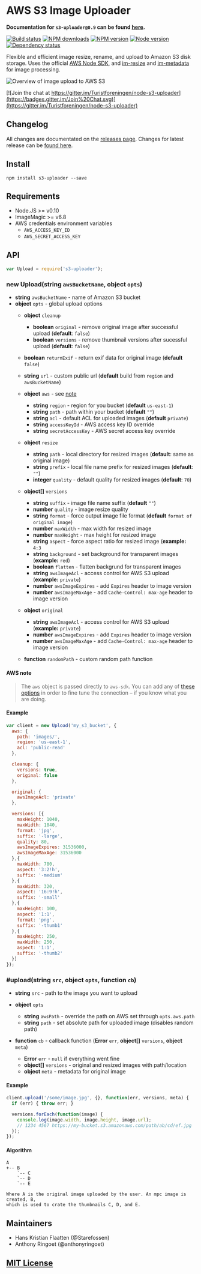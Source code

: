 AWS S3 Image Uploader
=====================

**Documentation for `s3-uploader@0.9` can be found [here](https://github.com/Turistforeningen/node-s3-uploader/blob/stable/0.x/README.md).**

[![Build status](https://img.shields.io/wercker/ci/54f18246d9b14636634ff908.svg "Build status")](https://app.wercker.com/project/bykey/50fbdf51cf64b01a738379a028b8a885)
[![NPM downloads](https://img.shields.io/npm/dm/s3-uploader.svg "NPM downloads")](https://www.npmjs.com/package/s3-uploader)
[![NPM version](https://img.shields.io/npm/v/s3-uploader.svg "NPM version")](https://www.npmjs.com/package/s3-uploader)
[![Node version](https://img.shields.io/node/v/s3-uploader.svg "Node version")](https://www.npmjs.com/package/s3-uploader)
[![Dependency status](https://img.shields.io/david/turistforeningen/node-s3-uploader.svg "Dependency status")](https://david-dm.org/turistforeningen/node-s3-uploader)

Flexible and efficient image resize, rename, and upload to Amazon S3 disk
storage. Uses the official [AWS Node SDK](http://aws.amazon.com/sdkfornodejs/),
and [im-resize](https://github.com/Turistforeningen/node-im-resize) and
[im-metadata](https://github.com/Turistforeningen/node-im-metadata) for image
processing.

![Overview of image upload to AWS S3](https://docs.google.com/drawings/d/1EZaE8LaQ6FRSg4R-2QQiT1af-y2AgDknBGrx6SPIKy0/pub?w=766&h=216)

[![Join the chat at https://gitter.im/Turistforeningen/node-s3-uploader](https://badges.gitter.im/Join%20Chat.svg)](https://gitter.im/Turistforeningen/node-s3-uploader)

## Changelog

All changes are documentated on the [releases page](https://github.com/Turistforeningen/node-s3-uploader/releases).
Changes for latest release can be [found here](https://github.com/Turistforeningen/node-s3-uploader/releases/latest).

## Install

```
npm install s3-uploader --save
```

## Requirements

* Node.JS >= v0.10
* ImageMagic >= v6.8
* AWS credentials environment variables
  * `AWS_ACCESS_KEY_ID`
  * `AWS_SECRET_ACCESS_KEY`

## API

```javascript
var Upload = require('s3-uploader');
```

### new Upload(**string** `awsBucketName`, **object** `opts`)

* **string** `awsBucketName` - name of Amazon S3 bucket
* **object** `opts` - global upload options
  * **object** `cleanup`
    * **boolean** `original` - remove original image after successful upload (**default**: `false`)
    * **boolean** `versions` - remove thumbnail versions after sucessful upload (**default**: `false`)

  * **boolean** `returnExif` - return exif data for original image (**default** `false`)

  * **string** `url` - custom public url (**default** build from `region` and `awsBucketName`)

  * **object** `aws` - see [note](#aws-note)
    * **string** `region` - region for you bucket (**default** `us-east-1`)
    * **string** `path` - path within your bucket (**default** `""`)
    * **string** `acl` - default ACL for uploaded images (**default** `private`)
    * **string** `accessKeyId` - AWS access key ID override
    * **string** `secretAccessKey` - AWS secret access key override

  * **object** `resize`
    * **string** `path` - local directory for resized images (**default**: same as original image)
    * **string** `prefix` - local file name prefix for resized images (**default**: `""`)
    * **integer** `quality` - default quality for resized images (**default**: `70`)

  * **object[]** `versions`
    * **string** `suffix` - image file name suffix (**default** `""`)
    * **number** `quality` - image resize quality
    * **string** `format` - force output image file format (**default** `format of original image`)
    * **number** `maxWidth` - max width for resized image
    * **number** `maxHeight` - max height for resized image
    * **string** `aspect` - force aspect ratio for resized image (**example:** `4:3`
    * **string** `background` - set background for transparent images (**example:** `red`)
    * **boolean** `flatten` - flatten backgrund for transparent images
    * **string** `awsImageAcl` - access control for AWS S3 upload (**example:** `private`)
    * **number** `awsImageExpires` - add `Expires` header to image version
    * **number** `awsImageMaxAge` - add `Cache-Control: max-age` header to image version

  * **object** `original`
    * **string** `awsImageAcl` - access control for AWS S3 upload (**example:** `private`)
    * **number** `awsImageExpires` - add `Expires` header to image version
    * **number** `awsImageMaxAge` - add `Cache-Control: max-age` header to image version

  * **function** `randomPath` - custom random path function

#### AWS note
> The `aws` object is passed directly to `aws-sdk`. You can add any of [these
> options](http://docs.aws.amazon.com/AWSJavaScriptSDK/latest/AWS/S3.html#constructor_details)
> in order to fine tune the connection – if you know what you are doing.

#### Example

```javascript
var client = new Upload('my_s3_bucket', {
  aws: {
    path: 'images/',
    region: 'us-east-1',
    acl: 'public-read'
  },

  cleanup: {
    versions: true,
    original: false
  },

  original: {
    awsImageAcl: 'private'
  },

  versions: [{
    maxHeight: 1040,
    maxWidth: 1040,
    format: 'jpg',
    suffix: '-large',
    quality: 80,
    awsImageExpires: 31536000,
    awsImageMaxAge: 31536000
  },{
    maxWidth: 780,
    aspect: '3:2!h',
    suffix: '-medium'
  },{
    maxWidth: 320,
    aspect: '16:9!h',
    suffix: '-small'
  },{
    maxHeight: 100,
    aspect: '1:1',
    format: 'png',
    suffix: '-thumb1'
  },{
    maxHeight: 250,
    maxWidth: 250,
    aspect: '1:1',
    suffix: '-thumb2'
  }]
});
```

### #upload(**string** `src`, **object** `opts`, **function** `cb`)

* **string** `src` - path to the image you want to upload

* **object** `opts`
  * **string** `awsPath` - override the path on AWS set through `opts.aws.path`
  * **string** `path` - set absolute path for uploaded image (disables random path)

* **function** `cb` - callback function (**Error** `err`, **object[]** `versions`, **object** `meta`)
  * **Error** `err` - `null` if everything went fine
  * **object[]** `versions` - original and resized images with path/location
  * **object** `meta` - metadata for original image

#### Example

```javascript
client.upload('/some/image.jpg', {}, function(err, versions, meta) {
  if (err) { throw err; }

  versions.forEach(function(image) {
    console.log(image.width, image.height, image.url);
    // 1234 4567 https://my-bucket.s3.amazonaws.com/path/ab/cd/ef.jpg
  });
});
```

#### Algorithm

```
A
+-- B
    `-- C
    `-- D
    `-- E

Where A is the original image uploaded by the user. An mpc image is created, B,
which is used to crate the thumbnails C, D, and E.
```

## Maintainers

* Hans Kristian Flaatten (@Starefossen)
* Anthony Ringoet (@anthonyringoet)

## [MIT License](https://github.com/Turistforeningen/node-s3-uploader/blob/master/LICENSE)
